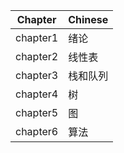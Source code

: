 | Chapter | Chinese |
| ------- | ------- |
| chapter1 | 绪论 |
| chapter2 | 线性表 |
| chapter3 | 栈和队列 |
| chapter4 | 树 |
| chapter5 | 图 |
| chapter6 | 算法 |
